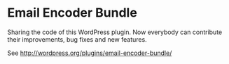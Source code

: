 Email Encoder Bundle
====================

Sharing the code of this WordPress plugin. Now everybody can contribute their improvements, bug fixes and new features.

See http://wordpress.org/plugins/email-encoder-bundle/